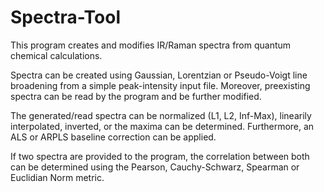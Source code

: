 # Spectra-Tool
This program creates and modifies IR/Raman spectra from quantum chemical calculations.

Spectra can be created using Gaussian, Lorentzian or Pseudo-Voigt line broadening from a simple peak-intensity input file. Moreover, preexisting spectra can be read by the program and be further modified.

The generated/read spectra can be normalized (L1, L2, Inf-Max), linearily interpolated, inverted, or the maxima can be determined. Furthermore, an ALS or ARPLS baseline correction can be applied.

If two spectra are provided to the program, the correlation between both can be determined using the Pearson, Cauchy-Schwarz, Spearman or Euclidian Norm metric. 

